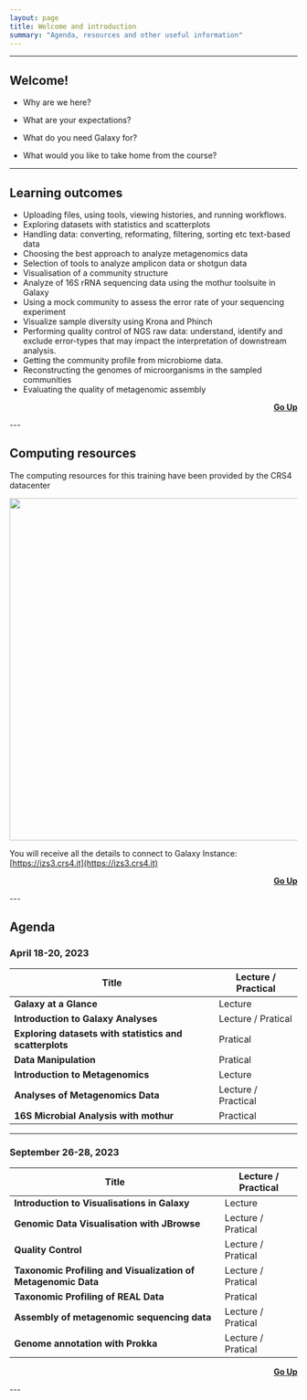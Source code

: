 ```yaml
---
layout: page
title: Welcome and introduction
summary: "Agenda, resources and other useful information"
---
```


---

## Welcome!


- Why are we here?

- What are your expectations?

- What do you need Galaxy for?

- What would you like to take home from the course?

---

## Learning outcomes

- Uploading files, using tools, viewing histories, and running workflows.
- Exploring datasets with statistics and scatterplots
- Handling data: converting, reformating, filtering, sorting etc text-based data
- Choosing the best approach to analyze metagenomics data
- Selection of tools to analyze amplicon data or shotgun data
- Visualisation of a community structure
- Analyze of 16S rRNA sequencing data using the mothur toolsuite in Galaxy 
- Using a mock community to assess the error rate of your sequencing experiment 
- Visualize sample diversity using Krona and Phinch
- Performing quality control of NGS raw data: understand, identify and exclude error-types that may impact the interpretation of downstream analysis. 
- Getting the community profile from microbiome data.
- Reconstructing the genomes of microorganisms in the sampled communities
- Evaluating the quality of metagenomic assembly

<p style="text-align:right"><a href="{{site.url}}{{page.url}}"><strong>Go Up</strong><span class="fa fa-fw fa-arrow-up"></span></a></p>
---

## Computing resources

The computing resources for this training have been provided by the 
CRS4 datacenter


[<img src="{{site.url}}/images/CRS4-HPC-logo.png" width="600">](https://www.crs4.it/services/high-performance-computing/)


You will receive all the details to connect to Galaxy Instance: [https://izs3.crs4.it](https://izs3.crs4.it)

<p style="text-align:right"><a href="{{site.url}}{{page.url}}"><strong>Go Up</strong><span class="fa fa-fw fa-arrow-up"></span></a></p>
---

## Agenda

### **April 18-20, 2023**

Title | Lecture / Practical
------|-------------------
**Galaxy at a Glance** | Lecture
**Introduction to Galaxy Analyses** | Lecture / Pratical
**Exploring datasets with statistics and scatterplots** | Pratical
**Data Manipulation** | Pratical
**Introduction to Metagenomics** | Lecture 
**Analyses of Metagenomics Data** | Lecture / Practical
**16S Microbial Analysis with mothur** |  Practical

---

### **September 26-28, 2023**

Title | Lecture / Practical
------|-------------------
**Introduction to Visualisations in Galaxy** | Lecture 
**Genomic Data Visualisation with JBrowse** | Lecture / Pratical
**Quality Control** | Lecture / Pratical
**Taxonomic Profiling and Visualization of Metagenomic Data** | Lecture / Pratical
**Taxonomic Profiling of REAL Data** | Pratical
**Assembly of metagenomic sequencing data** | Lecture / Pratical
**Genome annotation with Prokka** | Lecture / Pratical


<p style="text-align:right"><a href="{{site.url}}{{page.url}}"><strong>Go Up</strong><span class="fa fa-fw fa-arrow-up"></span></a></p>
---
